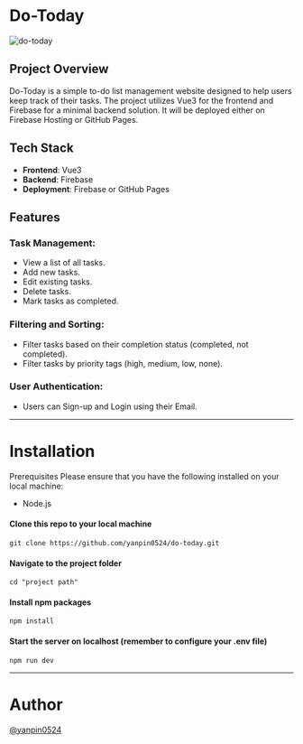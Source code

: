# Do-Today

![do-today](https://github.com/user-attachments/assets/d11a5083-74ae-4dd9-aa9f-295139262796)


## Project Overview

Do-Today is a simple to-do list management website designed to help users keep track of their tasks. The project utilizes Vue3 for the frontend and Firebase for a minimal backend solution. It will be deployed either on Firebase Hosting or GitHub Pages.

## Tech Stack

- **Frontend**: Vue3
- **Backend**: Firebase
- **Deployment**: Firebase or GitHub Pages

## Features

### Task Management:

- View a list of all tasks.
- Add new tasks.
- Edit existing tasks.
- Delete tasks.
- Mark tasks as completed.

### Filtering and Sorting:

- Filter tasks based on their completion status (completed, not completed).
- Filter tasks by priority tags (high, medium, low, none).

### User Authentication:

- Users can Sign-up and Login using their Email.

---
# Installation
Prerequisites
Please ensure that you have the following installed on your local machine:
- Node.js

#### Clone this repo to your local machine
```
git clone https://github.com/yanpin0524/do-today.git
```

#### Navigate to the project folder
```
cd "project path"
```

#### Install npm packages
```
npm install
```

#### Start the server on localhost (remember to configure your .env file)
```
npm run dev
```

---
# Author
[@yanpin0524](https://github.com/yanpin0524)

